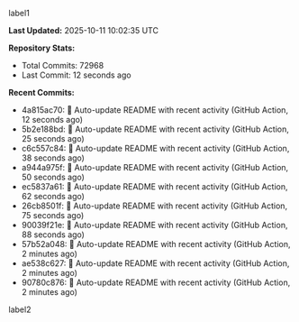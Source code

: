 
label1 
<!-- ACTIVITY_START -->
**Last Updated:** 2025-10-11 10:02:35 UTC

**Repository Stats:**
- Total Commits: 72968
- Last Commit: 12 seconds ago

**Recent Commits:**
- 4a815ac70: 🤖 Auto-update README with recent activity (GitHub Action, 12 seconds ago)
- 5b2e188bd: 🤖 Auto-update README with recent activity (GitHub Action, 25 seconds ago)
- c6c557c84: 🤖 Auto-update README with recent activity (GitHub Action, 38 seconds ago)
- a944a975f: 🤖 Auto-update README with recent activity (GitHub Action, 50 seconds ago)
- ec5837a61: 🤖 Auto-update README with recent activity (GitHub Action, 62 seconds ago)
- 26cb8501f: 🤖 Auto-update README with recent activity (GitHub Action, 75 seconds ago)
- 90039f21e: 🤖 Auto-update README with recent activity (GitHub Action, 88 seconds ago)
- 57b52a048: 🤖 Auto-update README with recent activity (GitHub Action, 2 minutes ago)
- ae538c627: 🤖 Auto-update README with recent activity (GitHub Action, 2 minutes ago)
- 90780c876: 🤖 Auto-update README with recent activity (GitHub Action, 2 minutes ago)
<!-- ACTIVITY_END -->

label2
